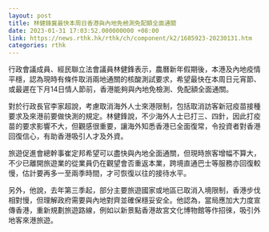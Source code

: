 ```yaml
---
layout: post
title: 林健鋒冀最快本周日香港與內地免檢測免配額全面通關
date: 2023-01-31 17:03:52.000000000 +08:00
link: https://news.rthk.hk/rthk/ch/component/k2/1685923-20230131.htm
categories: rthk
---
```


行政會議成員、經民聯立法會議員林健鋒表示，農曆新年假期後，本港及內地疫情平穩，認為現時有條件取消兩地通關的核酸測試要求，希望最快在本周日元宵節、或最遲在下月14日情人節前，香港能夠與內地免檢測、免配額全面通關。

對於行政長官李家超說，考慮取消海外人士來港限制，包括取消訪客新冠疫苗接種要求及來港前要做快測的規定。林健鋒說，不少海外人士已打三、四針，因此打疫苗的要求影響不大，但觀感很重要，讓海外知悉香港已全面復常，令投資者對香港回復信心，有助香港吸引人才及外資。

旅遊促進會總幹事崔定邦希望可以盡快與內地全面通關，但現時旅客增幅不算大，不少已離開旅遊業的從業員仍在觀望會否重返本業，跨境直通巴士等服務亦回復較慢，估計要再多一至兩季時間，才可恢復以往的接待水平。

另外，他說，去年第三季起，部分主要旅遊國家或地區已取消入境限制，香港步伐相對慢，但理解政府需要與內地對齊並確保穩妥安全。他認為，當局應加大力度宣傳香港，重新規劃旅遊路線，例如以新景點香港故宮文化博物館等作招徠，吸引外地客來港旅遊。
